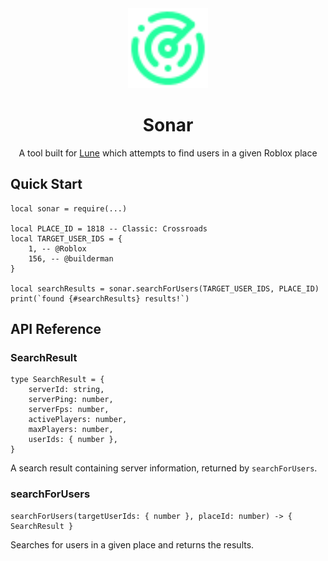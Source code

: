 <div align="center">
	<img src="assets/logo.svg" width="128" alt="Logo"/>
	<h1>Sonar</h1>
	<p>A tool built for <a href="https://github.com/lune-org/lune/">Lune</a> which attempts to find users in a given Roblox place</p>
</div>

## Quick Start

```luau
local sonar = require(...)

local PLACE_ID = 1818 -- Classic: Crossroads
local TARGET_USER_IDS = {
    1, -- @Roblox
    156, -- @builderman
}

local searchResults = sonar.searchForUsers(TARGET_USER_IDS, PLACE_ID)
print(`found {#searchResults} results!`)
```

## API Reference

### SearchResult

```luau
type SearchResult = {
    serverId: string,
    serverPing: number,
    serverFps: number,
    activePlayers: number,
    maxPlayers: number,
    userIds: { number },
}
```

A search result containing server information, returned by `searchForUsers`.

### searchForUsers

```luau
searchForUsers(targetUserIds: { number }, placeId: number) -> { SearchResult }
```

Searches for users in a given place and returns the results.

